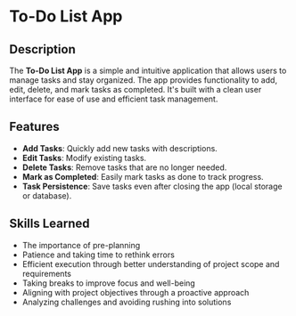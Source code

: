 # To-Do List App

## Description
The **To-Do List App** is a simple and intuitive application that allows users to manage tasks and stay organized. The app provides functionality to add, edit, delete, and mark tasks as completed. It's built with a clean user interface for ease of use and efficient task management.

## Features
- **Add Tasks**: Quickly add new tasks with descriptions.
- **Edit Tasks**: Modify existing tasks.
- **Delete Tasks**: Remove tasks that are no longer needed.
- **Mark as Completed**: Easily mark tasks as done to track progress.
- **Task Persistence**: Save tasks even after closing the app (local storage or database).

## Skills Learned

- The importance of pre-planning  
- Patience and taking time to rethink errors  
- Efficient execution through better understanding of project scope and requirements  
- Taking breaks to improve focus and well-being  
- Aligning with project objectives through a proactive approach  
- Analyzing challenges and avoiding rushing into solutions




